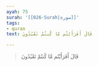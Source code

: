 ```yaml
---
ayah: 75
surah: '[[026-Surah|سورة]]'
tags:
- quran
text: قَالَ أَفَرَأَيْتُم مَّا كُنتُمْ تَعْبُدُونَ

---
```

> قَالَ أَفَرَأَيْتُم مَّا كُنتُمْ تَعْبُدُونَ

